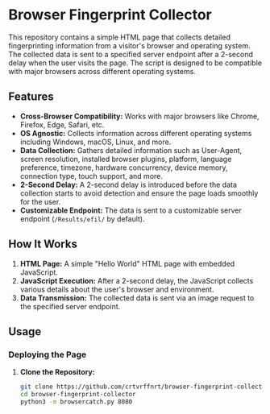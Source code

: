 # Browser Fingerprint Collector

This repository contains a simple HTML page that collects detailed fingerprinting information from a visitor's browser and operating system. The collected data is sent to a specified server endpoint after a 2-second delay when the user visits the page. The script is designed to be compatible with major browsers across different operating systems.

## Features

- **Cross-Browser Compatibility:** Works with major browsers like Chrome, Firefox, Edge, Safari, etc.
- **OS Agnostic:** Collects information across different operating systems including Windows, macOS, Linux, and more.
- **Data Collection:** Gathers detailed information such as User-Agent, screen resolution, installed browser plugins, platform, language preference, timezone, hardware concurrency, device memory, connection type, touch support, and more.
- **2-Second Delay:** A 2-second delay is introduced before the data collection starts to avoid detection and ensure the page loads smoothly for the user.
- **Customizable Endpoint:** The data is sent to a customizable server endpoint (`/Results/efil/` by default).

## How It Works

1. **HTML Page:** A simple "Hello World" HTML page with embedded JavaScript.
2. **JavaScript Execution:** After a 2-second delay, the JavaScript collects various details about the user's browser and environment.
3. **Data Transmission:** The collected data is sent via an image request to the specified server endpoint.

## Usage

### Deploying the Page

1. **Clone the Repository:**
   ```bash
   git clone https://github.com/crtvrffnrt/browser-fingerprint-collector.git
   cd browser-fingerprint-collector
   python3 -m browsercatch.py 8080
   ```
